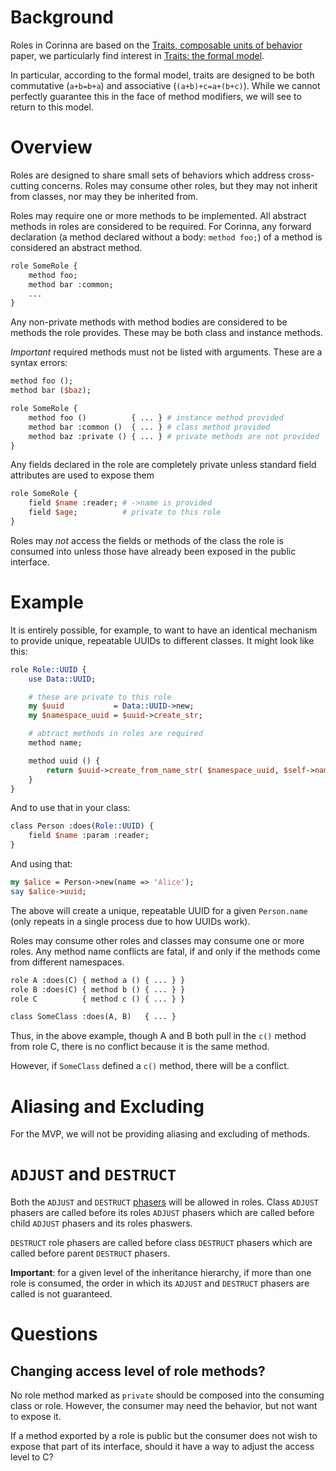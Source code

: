 # Background

Roles in Corinna are based on the [Traits, composable units of
behavior](http://scg.unibe.ch/archive/papers/Scha02bTraits.pdf)
paper, we particularly find interest in [Traits: the formal
model](http://scg.unibe.ch/archive/papers/Scha02cTraitsModel.pdf).

In particular, according to the formal model, traits are designed to be both
commutative (`a+b=b+a`) and associative (`(a+b)+c=a+(b+c)`). While we cannot
perfectly guarantee this in the face of method modifiers, we will see to
return to this model.

# Overview

Roles are designed to share small sets of behaviors which address
cross-cutting concerns. Roles may consume other roles, but they may not
inherit from classes, nor may they be inherited from.

Roles may require one or more methods to be implemented. All abstract methods
in roles are considered to be required. For Corinna, any forward declaration
(a method declared without a body: `method foo;`) of a method is considered an
abstract method.

```perl
role SomeRole {
    method foo;
    method bar :common;
    ...
}
```

Any non-private methods with method bodies are considered to be methods the
role provides. These may be both class and instance methods.

*Important* required methods must not be listed with arguments. These are a
syntax errors:

```perl
method foo ();
method bar ($baz);
```

```perl
role SomeRole {
    method foo ()          { ... } # instance method provided
    method bar :common ()  { ... } # class method provided
    method baz :private () { ... } # private methods are not provided
}
```

Any fields declared in the role are completely private unless standard
field attributes are used to expose them

```perl
role SomeRole {
    field $name :reader; # ->name is provided
    field $age;          # private to this role
}
```

Roles may _not_ access the fields or methods of the class the
role is consumed into unless those have already been exposed in the public
interface.

# Example

It is entirely possible, for example, to want to have an identical mechanism
to provide unique, repeatable UUIDs to different classes. It might look like
this:

```perl
role Role::UUID {
    use Data::UUID;

    # these are private to this role
    my $uuid           = Data::UUID->new;
    my $namespace_uuid = $uuid->create_str;

    # abtract methods in roles are required
    method name;

    method uuid () {
        return $uuid->create_from_name_str( $namespace_uuid, $self->name );
    }
}
```

And to use that in your class:

```perl
class Person :does(Role::UUID) {
    field $name :param :reader;
}
```

And using that:

```perl
my $alice = Person->new(name => 'Alice');
say $alice->uuid;
```

The above will create a unique, repeatable UUID for a given `Person.name`
(only repeats in a single process due to how UUIDs work).

Roles may consume other roles and classes may consume one or more roles. Any
method name conflicts are fatal, if and only if the methods come from
different namespaces.

```perl
role A :does(C) { method a () { ... } }
role B :does(C) { method b () { ... } }
role C          { method c () { ... } }

class SomeClass :does(A, B)   { ... }
```

Thus, in the above example, though A and B both pull in the `c()` method from
role C, there is no conflict because it is the same method.

However, if `SomeClass` defined a `c()` method, there will be a conflict.

# Aliasing and Excluding

For the MVP, we will not be providing aliasing and excluding of methods.

# `ADJUST` and `DESTRUCT`

Both the `ADJUST` and `DESTRUCT` [phasers](phasers.md) will be allowed in
roles. Class `ADJUST` phasers are called before its roles `ADJUST` phasers
which are called before child `ADJUST` phasers and its roles phaswers.

`DESTRUCT` role phasers are called before class `DESTRUCT` phasers which are
called before parent `DESTRUCT` phasers.

**Important**: for a given level of the inheritance hierarchy, if more than
one role is consumed, the order in which its `ADJUST` and `DESTRUCT` phasers
are called is not guaranteed.

# Questions

## Changing access level of role methods?

No role method marked as `private` should be composed into the consuming class
or role. However, the consumer may need the behavior, but not want to expose
it.

If a method exported by a role is public but the consumer does not wish to
expose that part of its interface, should it have a way to adjust the access
level to C<private>?
